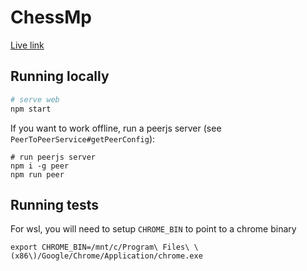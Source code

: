 # ChessMp

[Live link](https://domsleee.github.io/chess-mp)

## Running locally
```bash
# serve web
npm start
```

If you want to work offline, run a peerjs server (see `PeerToPeerService#getPeerConfig`):
```
# run peerjs server
npm i -g peer
npm run peer
```

## Running tests

For wsl, you will need to setup `CHROME_BIN` to point to a chrome binary
```
export CHROME_BIN=/mnt/c/Program\ Files\ \(x86\)/Google/Chrome/Application/chrome.exe
```
